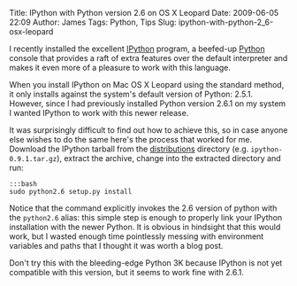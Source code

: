 Title: IPython with Python version 2.6 on OS X Leopard
Date: 2009-06-05 22:09
Author: James
Tags: Python, Tips
Slug: ipython-with-python-2_6-osx-leopard

I recently installed the excellent [IPython][] program, a beefed-up
[Python][] console that provides a raft of extra features over the
default interpreter and makes it even more of a pleasure to work with
this language.

When you install IPython on Mac OS X Leopard using the standard method,
it only installs against the system's default version of Python: 2.5.1.
However, since I had previously installed Python version 2.6.1 on my
system I wanted IPython to work with this newer release.

It was surprisingly difficult to find out how to achieve this, so in
case anyone else wishes to do the same here's the process that worked
for me. Download the IPython tarball from the [distributions][]
directory (e.g. `ipython-0.9.1.tar.gz`), extract the archive, change into
the extracted directory and run:

    :::bash
    sudo python2.6 setup.py install

Notice that the command explicitly invokes the 2.6 version of python
with the `python2.6` alias: this simple step is enough to
properly link your IPython installation with the newer Python. It is
obvious in hindsight that this would work, but I wasted enough time
pointlessly messing with environment variables and paths that I thought
it was worth a blog post.

Don't try this with the bleeding-edge Python 3K because IPython is not
yet compatible with this version, but it seems to work fine with 2.6.1.

  [IPython]: http://ipython.scipy.org/moin/
  [Python]: http://www.python.org/
  [distributions]: http://ipython.scipy.org/dist/
